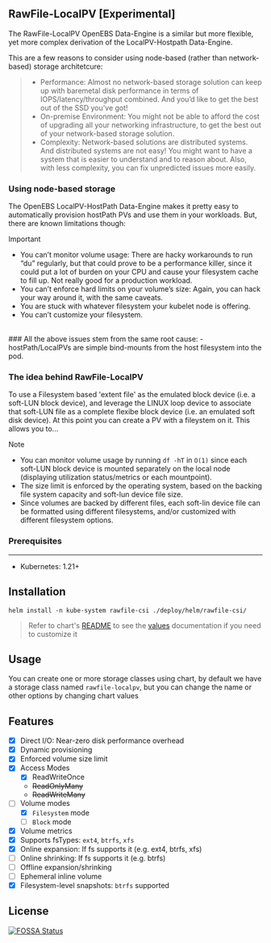 <!--[![FOSSA Status](https://app.fossa.com/api/projects/git%2Bgithub.com%2Fopenebs%2Frawfile-localpv.svg?type=shield)](https://app.fossa.com/projects/git%2Bgithub.com%2Fopenebs%2Frawfile-localpv?ref=badge_shield)-->

## RawFile-LocalPV [Experimental]
The RawFile-LocalPV OpenEBS Data-Engine is a similar but more flexible, yet more complex derivation of the LocalPV-Hostpath Data-Engine. <BR>

This are a few reasons to consider using node-based (rather than network-based) storage architetcure:
> - Performance: Almost no network-based storage solution can keep up with baremetal disk performance in terms of IOPS/latency/throughput combined. And you’d like to get the best out of the SSD you’ve got!
> - On-premise Environment: You might not be able to afford the cost of upgrading all your networking infrastructure, to get the best out of your network-based storage solution.
> - Complexity: Network-based solutions are distributed systems. And distributed systems are not easy! You might want to have a system that is easier to understand and to reason about. Also, with less complexity, you can fix unpredicted issues more easily.

### Using node-based storage
The OpenEBS LocalPV-HostPath Data-Engine makes it pretty easy to automatically provision hostPath PVs and use them in your workloads. But, there are known limitations though:

> [!IMPORTANT]
> - You can’t monitor volume usage: There are hacky workarounds to run “du” regularly, but that could prove to be a performance killer, since it could put a lot of burden on your CPU and cause your filesystem cache to fill up. Not really good for a production workload.
> - You can’t enforce hard limits on your volume’s size: Again, you can hack your way around it, with the same caveats.
> - You are stuck with whatever filesystem your kubelet node is offering.
> - You can’t customize your filesystem.

<BR>
### All the above issues stem from the same root cause: 
   - hostPath/LocalPVs are simple bind-mounts from the host filesystem into the pod.

### The idea behind RawFile-LocalPV 
To use a Filesystem based 'extent file' as the emulated block device (i.e. a soft-LUN block device), and leverage the LINUX loop device to associate that soft-LUN file as a complete flexibe block device (i.e. an emulated soft disk device). At this point you can create a PV with a fileystem on it. This allows you to...
> [!NOTE]
> - You can monitor volume usage by running `df -hT` in `O(1)` since each soft-LUN block device is mounted separately on the local node (displaying utilization status/metrics or each mountpoint).
> - The size limit is enforced by the operating system, based on the backing file system capacity and soft-lun device file size.
> - Since volumes are backed by different files, each soft-lin device file can be formatted using different filesystems, and/or customized with different filesystem options.


### Prerequisites
---

- Kubernetes: 1.21+

## Installation

`helm install -n kube-system rawfile-csi ./deploy/helm/rawfile-csi/`

> Refer to chart's [README](./deploy/helm/rawfile-csi/README.md) to see the [values](./deploy/helm/rawfile-csi/values.yaml) documentation if you need to customize it

Usage
---

You can create one or more storage classes using chart, by default we have a storage class named `rawfile-localpv`, but you can change the name or other options by changing chart values

Features
---

- [x] Direct I/O: Near-zero disk performance overhead
- [x] Dynamic provisioning
- [x] Enforced volume size limit
- [x] Access Modes
  - [x] ReadWriteOnce
  - ~~ReadOnlyMany~~
  - ~~ReadWriteMany~~
- [ ] Volume modes
  - [x] `Filesystem` mode
  - [ ] `Block` mode
- [x] Volume metrics
- [x] Supports fsTypes: `ext4`, `btrfs`, `xfs`
- [x] Online expansion: If fs supports it (e.g. ext4, btrfs, xfs)
- [ ] Online shrinking: If fs supports it (e.g. btrfs)
- [ ] Offline expansion/shrinking
- [ ] Ephemeral inline volume
- [x] Filesystem-level snapshots: `btrfs` supported

## License

[![FOSSA Status](https://app.fossa.com/api/projects/git%2Bgithub.com%2Fopenebs%2Frawfile-localpv.svg?type=large)](https://app.fossa.com/projects/git%2Bgithub.com%2Fopenebs%2Frawfile-localpv?ref=badge_large)

